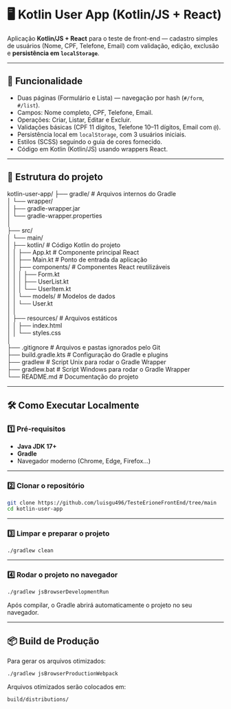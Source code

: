 # 🖥️ Kotlin User App (Kotlin/JS + React)

Aplicação **Kotlin/JS + React** para o teste de front-end — cadastro simples de usuários (Nome, CPF, Telefone, Email) com validação, edição, exclusão e **persistência em `localStorage`**.

---

## 🚀 Funcionalidade
- Duas páginas (Formulário e Lista) — navegação por hash (`#/form`, `#/list`).
- Campos: Nome completo, CPF, Telefone, Email.
- Operações: Criar, Listar, Editar e Excluir.
- Validações básicas (CPF 11 dígitos, Telefone 10–11 dígitos, Email com `@`).
- Persistência local em `localStorage`, com 3 usuários iniciais.
- Estilos (SCSS) seguindo o guia de cores fornecido.
- Código em Kotlin (Kotlin/JS) usando wrappers React.

---

##  📂 Estrutura do projeto

kotlin-user-app/
├── gradle/ # Arquivos internos do Gradle  
│ └── wrapper/  
│ ├── gradle-wrapper.jar  
│ └── gradle-wrapper.properties  
│  
├── src/  
│ └── main/  
│ ├── kotlin/ # Código Kotlin do projeto  
│ │ ├── App.kt # Componente principal React  
│ │ ├── Main.kt # Ponto de entrada da aplicação  
│ │ ├── components/ # Componentes React reutilizáveis  
│ │ │ ├── Form.kt  
│ │ │ ├── UserList.kt  
│ │ │ └── UserItem.kt  
│ │ └── models/ # Modelos de dados  
│ │ └── User.kt  
│ │  
│ ├── resources/ # Arquivos estáticos  
│ │ ├── index.html  
│ │ └── styles.css  
│  
├── .gitignore # Arquivos e pastas ignorados pelo Git  
├── build.gradle.kts # Configuração do Gradle e plugins  
├── gradlew # Script Unix para rodar o Gradle Wrapper  
├── gradlew.bat # Script Windows para rodar o Gradle Wrapper  
└── README.md # Documentação do projeto  


---

## 🛠️ Como Executar Localmente

### 1️⃣ Pré-requisitos
- **Java JDK 17+**
- **Gradle**
- Navegador moderno (Chrome, Edge, Firefox...)

---

### 2️⃣ Clonar o repositório
```bash
git clone https://github.com/luisgu496/TesteErioneFrontEnd/tree/main
cd kotlin-user-app
```

---

### 3️⃣ Limpar e preparar o projeto
```bash
./gradlew clean
```

---

### 4️⃣ Rodar o projeto no navegador
```bash
./gradlew jsBrowserDevelopmentRun
```

Após compilar, o Gradle abrirá automaticamente o projeto no seu navegador.

---

## 📦 Build de Produção

Para gerar os arquivos otimizados:

```bash
./gradlew jsBrowserProductionWebpack
```
Arquivos otimizados serão colocados em:

```bash
build/distributions/
```

